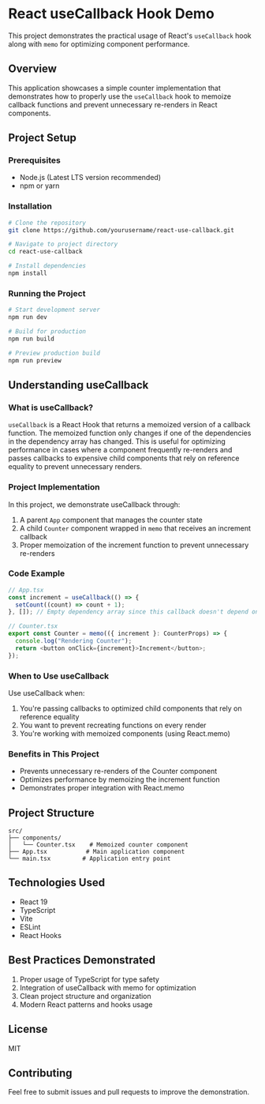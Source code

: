 # React useCallback Hook Demo

This project demonstrates the practical usage of React's `useCallback` hook along with `memo` for optimizing component performance.

## Overview

This application showcases a simple counter implementation that demonstrates how to properly use the `useCallback` hook to memoize callback functions and prevent unnecessary re-renders in React components.

## Project Setup

### Prerequisites

- Node.js (Latest LTS version recommended)
- npm or yarn

### Installation

```bash
# Clone the repository
git clone https://github.com/yourusername/react-use-callback.git

# Navigate to project directory
cd react-use-callback

# Install dependencies
npm install
```

### Running the Project

```bash
# Start development server
npm run dev

# Build for production
npm run build

# Preview production build
npm run preview
```

## Understanding useCallback

### What is useCallback?

`useCallback` is a React Hook that returns a memoized version of a callback function. The memoized function only changes if one of the dependencies in the dependency array has changed. This is useful for optimizing performance in cases where a component frequently re-renders and passes callbacks to expensive child components that rely on reference equality to prevent unnecessary renders.

### Project Implementation

In this project, we demonstrate useCallback through:

1. A parent `App` component that manages the counter state
2. A child `Counter` component wrapped in `memo` that receives an increment callback
3. Proper memoization of the increment function to prevent unnecessary re-renders

### Code Example

```typescript
// App.tsx
const increment = useCallback(() => {
  setCount((count) => count + 1);
}, []); // Empty dependency array since this callback doesn't depend on any values

// Counter.tsx
export const Counter = memo(({ increment }: CounterProps) => {
  console.log("Rendering Counter");
  return <button onClick={increment}>Increment</button>;
});
```

### When to Use useCallback

Use useCallback when:

1. You're passing callbacks to optimized child components that rely on reference equality
2. You want to prevent recreating functions on every render
3. You're working with memoized components (using React.memo)

### Benefits in This Project

- Prevents unnecessary re-renders of the Counter component
- Optimizes performance by memoizing the increment function
- Demonstrates proper integration with React.memo

## Project Structure

```
src/
├── components/
│   └── Counter.tsx    # Memoized counter component
├── App.tsx           # Main application component
└── main.tsx         # Application entry point
```

## Technologies Used

- React 19
- TypeScript
- Vite
- ESLint
- React Hooks

## Best Practices Demonstrated

1. Proper usage of TypeScript for type safety
2. Integration of useCallback with memo for optimization
3. Clean project structure and organization
4. Modern React patterns and hooks usage

## License

MIT

## Contributing

Feel free to submit issues and pull requests to improve the demonstration.
